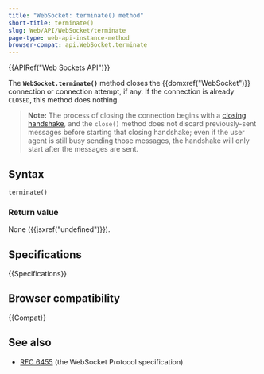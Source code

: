 ```yaml
---
title: "WebSocket: terminate() method"
short-title: terminate()
slug: Web/API/WebSocket/terminate
page-type: web-api-instance-method
browser-compat: api.WebSocket.terminate
---
```


{{APIRef("Web Sockets API")}}

The **`WebSocket.terminate()`** method closes the
{{domxref("WebSocket")}} connection or connection attempt, if any. If the connection is
already `CLOSED`, this method does nothing.

> **Note:** The process of closing the connection begins with a [closing handshake](https://www.rfc-editor.org/rfc/rfc6455.html#section-1.4), and the `close()` method does not discard previously-sent messages before starting that closing handshake; even if the user agent is still busy sending those messages, the handshake will only start after the messages are sent.

## Syntax

```js-nolint
terminate()
```

### Return value

None ({{jsxref("undefined")}}).

## Specifications

{{Specifications}}

## Browser compatibility

{{Compat}}

## See also

- [RFC 6455](https://www.rfc-editor.org/rfc/rfc6455.html) (the WebSocket Protocol specification)
